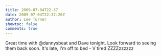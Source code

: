 ```yaml
---
title: 2009-07-04T22-37
date: 2009-07-04T22:37:26Z
author: Lee Turner
showtoc: false
comments: true
---
```


Great time with @dannysbeat and Dave tonight.  Look forward to seeing them back soon. It's late, I'm off to bed - V tired ZZZZzzzzzz

